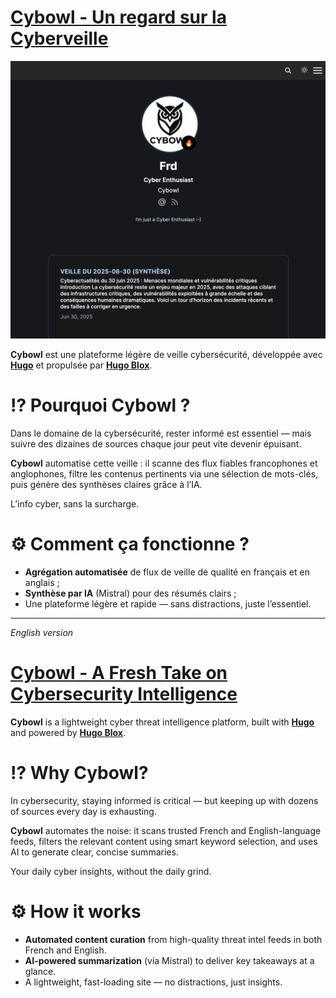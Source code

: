 # [Cybowl - Un regard sur la Cyberveille](https://www.cybowl.eu)

[![Screenshot](./static/uploads/Cybowl-presentation.png)](https://www.cybowl.eu)

**Cybowl** est une plateforme légère de veille cybersécurité, développée avec [**Hugo**](https://github.com/gohugoio/hugo) et propulsée par [**Hugo Blox**](https://docs.hugoblox.com/).

# ⁉️ Pourquoi Cybowl ?

Dans le domaine de la cybersécurité, rester informé est essentiel — mais suivre des dizaines de sources chaque jour peut vite devenir épuisant.

**Cybowl** automatise cette veille : il scanne des flux fiables francophones et anglophones, filtre les contenus pertinents via une sélection de mots-clés, puis génère des synthèses claires grâce à l’IA.

L’info cyber, sans la surcharge.

# ⚙️ Comment ça fonctionne ?

* **Agrégation automatisée** de flux de veille de qualité en français et en anglais ;
* **Synthèse par IA** (Mistral) pour des résumés clairs ;
* Une plateforme légère et rapide — sans distractions, juste l’essentiel.

---

_English version_

# [Cybowl - A Fresh Take on Cybersecurity Intelligence](https://www.cybowl.eu)

**Cybowl** is a lightweight cyber threat intelligence platform, built with [**Hugo**](https://github.com/gohugoio/hugo) and powered by [**Hugo Blox**](https://docs.hugoblox.com/).

# ⁉️ Why Cybowl?

In cybersecurity, staying informed is critical — but keeping up with dozens of sources every day is exhausting.

**Cybowl** automates the noise: it scans trusted French and English-language feeds, filters the relevant content using smart keyword selection, and uses AI to generate clear, concise summaries.

Your daily cyber insights, without the daily grind.

# ⚙️ How it works

* **Automated content curation** from high-quality threat intel feeds in both French and English.
* **AI-powered summarization** (via Mistral) to deliver key takeaways at a glance.
* A lightweight, fast-loading site — no distractions, just insights.
